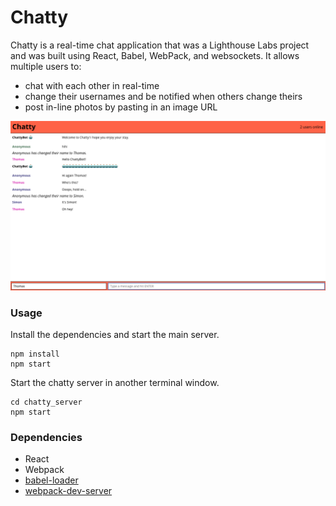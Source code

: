 # Chatty

Chatty is a real-time chat application that was a Lighthouse Labs project and was built using React, Babel, WebPack, and websockets.  It allows multiple users to:

* chat with each other in real-time
* change their usernames and be notified when others change theirs
* post in-line photos by pasting in an image URL

![](./assets/screenshot.png)

### Usage

Install the dependencies and start the main server.

```
npm install
npm start
```
Start the chatty server in another terminal window.
```
cd chatty_server
npm start
```

### Dependencies

* React
* Webpack
* [babel-loader](https://github.com/babel/babel-loader)
* [webpack-dev-server](https://github.com/webpack/webpack-dev-server)
